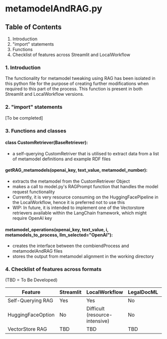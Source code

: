 # metamodelAndRAG.py

## Table of Contents

1. Introduction
2. "import" statements
3. Functions 
4. Checklist of features across Streamlit and LocalWorkflow

### 1. Introduction

The functionality for metamodel tweaking using RAG has been isolated in this python file for the purpose of creating further modifications when required to this part of the process.
This function is present in both Streamlit and LocalWorkflow versions.

### 2. "import" statements

[To be completed]

### 3. Functions and classes

#### class CustomRetriever(BaseRetriever):

- a self-querying CustomRetriver that is utilised to extract data from a list of metamodel definitions and example RDF files

#### getRAG_metamodels(openai_key, text_value, metamodel_number):

- extracts the metamodel from the CustomRetriever Object
- makes a call to model.py's RAGPrompt function that handles the model request functionality
- Currently, it is very resource consuming on the HuggingFacePipeline in the LocalWorkflow, hence it is preferred not to use this
- WIP: In future, it is intended to implement one of the Vectorstore retrievers available within the LangChain framework, which might require OpenAI key

#### metamodel_operations(openai_key, text_value, i, metamodels_to_process, llm_selected="OpenAI"):

- creates the interface between the combiendProcess and metamodelAndRAG files
- stores the output from metamodel alignment in the working directory

### 4. Checklist of features across formats

(TBD = To Be Developed)

| Feature           | Streamlit | LocalWorkflow                  | LegalDocML | LegalRuleML |
|-------------------|-----------|--------------------------------|------------|-------------|
| Self-Querying RAG | Yes       | Yes                            | No         | Yes         |
| HuggingFaceOption | No        | Difficult (resource-intensive) | No         | Yes         |
| VectorStore RAG   | TBD       | TBD                            | TBD        | TBD         |
